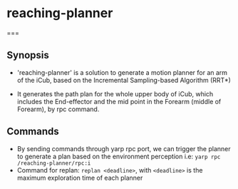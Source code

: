 # reaching-planner
===
## Synopsis
- 'reaching-planner' is a solution to generate a motion planner for an arm of the iCub, based on the Incremental Sampling-based Algorithm (RRT*)

- It generates the path plan for the whole upper body of iCub, which includes the End-effector and the mid point in the Forearm (middle of Forearm), by rpc command.

## Commands
- By sending commands through yarp rpc port, we can trigger the planner to generate a plan based on the environment perception
i.e: `yarp rpc /reaching-planner/rpc:i`
- Command for replan: `replan <deadline>`, with `<deadline>` is the maximum exploration time of each planner
 
